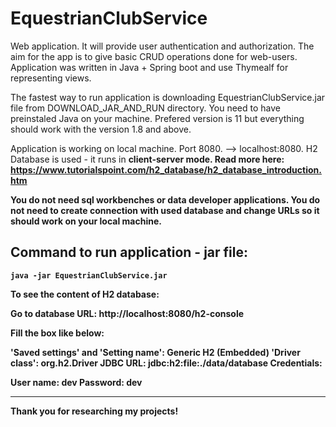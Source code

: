 # EquestrianClubService
Web application. It will provide user authentication and authorization. The aim for the app is to give basic CRUD operations done for web-users.
Application was written in Java + Spring boot and use Thymealf for representing views.

The fastest way to run application is downloading EquestrianClubService.jar file from DOWNLOAD_JAR_AND_RUN directory. 
You need to have preinstaled Java on your machine. Prefered version is 11 but everything should work with the version 1.8 and above.

Application is working on local machine. Port 8080. --> localhost:8080. H2 Database is used - it runs in <b>client-server mode<b>. 
Read more here: https://www.tutorialspoint.com/h2_database/h2_database_introduction.htm 

You do not need sql workbenches or data developer applications.
You do not need to create connection with used database and change URLs so it should work on your local machine.  

<h2>Command to run application - jar file: </h2>

```
java -jar EquestrianClubService.jar
```

To see the content of H2 database:

Go to database URL: http://localhost:8080/h2-console

Fill the box like below:

'Saved settings' and 'Setting name': Generic H2 (Embedded)
'Driver class': org.h2.Driver
JDBC URL: jdbc:h2:file:./data/database
Credentials:

User name: dev
Password: dev
<hr>
Thank you for researching my projects! 
